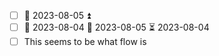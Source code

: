 - [ ] 📅 2023-08-05 ⏫ 
- [ ] 🛫 2023-08-04 📅 2023-08-05 ⏳ 2023-08-04 
- [ ] This seems to be what flow is